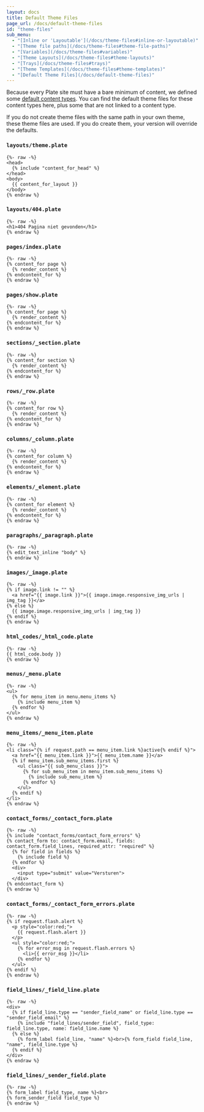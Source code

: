 ```yaml
---
layout: docs
title: Default Theme Files
page_url: /docs/default-theme-files
id: "theme-files"
sub_menu:
  - "[Inline or 'Layoutable'](/docs/theme-files#inline-or-layoutable)"
  - "[Theme file paths](/docs/theme-files#theme-file-paths)"
  - "[Variables](/docs/theme-files#variables)"
  - "[Theme Layouts](/docs/theme-files#theme-layouts)"
  - "[Trays](/docs/theme-files#trays)"
  - "[Theme Templates](/docs/theme-files#theme-templates)"
  - "[Default Theme Files](/docs/default-theme-files)"
---
```

Because every Plate site must have a bare minimum of content, we defined some [default content types](/docs/content-types#default-content-types). You can find the default theme files for these content types here, plus some that are not linked to a content type.

If you do not create theme files with the same path in your own theme, these theme files are used. If you do create them, your version will override the defaults.

### `layouts/theme.plate`

```liquid
{%- raw -%}
<head>
  {% include "content_for_head" %}
</head>
<body>
  {{ content_for_layout }}
</body>
{% endraw %}
```

### `layouts/404.plate`

```liquid
{%- raw -%}
<h1>404 Pagina niet gevonden</h1>
{% endraw %}
```

### `pages/index.plate`

```liquid
{%- raw -%}
{% content_for page %}
  {% render_content %}
{% endcontent_for %}
{% endraw %}
```

### `pages/show.plate`

```liquid
{%- raw -%}
{% content_for page %}
  {% render_content %}
{% endcontent_for %}
{% endraw %}
```

### `sections/_section.plate`

```liquid
{%- raw -%}
{% content_for section %}
  {% render_content %}
{% endcontent_for %}
{% endraw %}
```

### `rows/_row.plate`

```liquid
{%- raw -%}
{% content_for row %}
  {% render_content %}
{% endcontent_for %}
{% endraw %}
```

### `columns/_column.plate`

```liquid
{%- raw -%}
{% content_for column %}
  {% render_content %}
{% endcontent_for %}
{% endraw %}
```

### `elements/_element.plate`

```liquid
{%- raw -%}
{% content_for element %}
  {% render_content %}
{% endcontent_for %}
{% endraw %}
```

### `paragraphs/_paragraph.plate`

```liquid
{%- raw -%}
{% edit_text_inline "body" %}
{% endraw %}
```

### `images/_image.plate`

```liquid
{%- raw -%}
{% if image.link != "" %}
  <a href="{{ image.link }}">{{ image.image.responsive_img_urls | img_tag }}</a>
{% else %}
  {{ image.image.responsive_img_urls | img_tag }}
{% endif %}
{% endraw %}
```

### `html_codes/_html_code.plate`

```liquid
{%- raw -%}
{{ html_code.body }}
{% endraw %}
```

### `menus/_menu.plate`

```liquid
{%- raw -%}
<ul>
  {% for menu_item in menu.menu_items %}
    {% include menu_item %}
  {% endfor %}
</ul>
{% endraw %}
```

### `menu_items/_menu_item.plate`

```liquid
{%- raw -%}
<li class="{% if request.path == menu_item.link %}active{% endif %}">
  <a href="{{ menu_item.link }}">{{ menu_item.name }}</a>
  {% if menu_item.sub_menu_items.first %}
    <ul class="{{ sub_menu_class }}">
      {% for sub_menu_item in menu_item.sub_menu_items %}
        {% include sub_menu_item %}
      {% endfor %}
    </ul>
  {% endif %}
</li>
{% endraw %}
```

### `contact_forms/_contact_form.plate`

```liquid
{%- raw -%}
{% include "contact_forms/contact_form_errors" %}
{% contact_form to: contact_form.email, fields: contact_form.field_lines, required_attr: "required" %}
  {% for field in fields %}
    {% include field %}
  {% endfor %}
  <div>
    <input type="submit" value="Versturen">
  </div>
{% endcontact_form %}
{% endraw %}
```

### `contact_forms/_contact_form_errors.plate`

```liquid
{%- raw -%}
{% if request.flash.alert %}
  <p style="color:red;">
    {{ request.flash.alert }}
  </p>
  <ul style="color:red;">
    {% for error_msg in request.flash.errors %}
      <li>{{ error_msg }}</li>
    {% endfor %}
  </ul>
{% endif %}
{% endraw %}
```

### `field_lines/_field_line.plate`

```liquid
{%- raw -%}
<div>
  {% if field_line.type == "sender_field_name" or field_line.type == "sender_field_email" %}
    {% include "field_lines/sender_field", field_type: field_line.type, name: field_line.name %}
  {% else %}
    {% form_label field_line, "name" %}<br>{% form_field field_line, "name", field_line.type %}
  {% endif %}
</div>
{% endraw %}
```

### `field_lines/_sender_field.plate`

```liquid
{%- raw -%}
{% form_label field_type, name %}<br>
{% form_sender_field field_type %}
{% endraw %}
```
